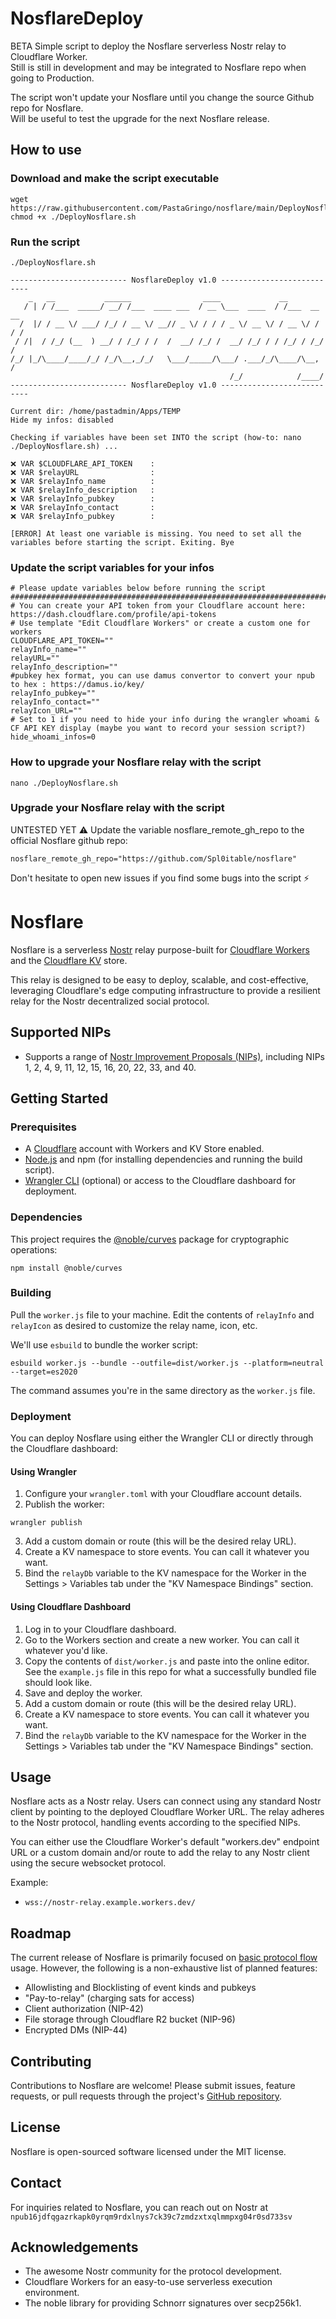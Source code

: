 # NosflareDeploy

BETA Simple script to deploy the Nosflare serverless Nostr relay to Cloudflare Worker.  
Still is still in development and may be integrated to Nosflare repo when going to Production.

The script won't update your Nosflare until you change the source Github repo for Nosflare.  
Will be useful to test the upgrade for the next Nosflare release.

## How to use

### Download and make the script executable
```
wget https://raw.githubusercontent.com/PastaGringo/nosflare/main/DeployNosflare.sh
chmod +x ./DeployNosflare.sh
```

### Run the script
```
./DeployNosflare.sh

-------------------------- NosflareDeploy v1.0 ---------------------------
    _   __           ______                ____             __           
   / | / /___  _____/ __/ /___  ____ ___  / __ \___  ____  / /___  __  __
  /  |/ / __ \/ ___/ /_/ / __ \/ __// _ \/ / / / _ \/ __ \/ / __ \/ / / /
 / /|  / /_/ (__  ) __/ / /_/ / /  /  __/ /_/ /  __/ /_/ / / /_/ / /_/ / 
/_/ |_/\____/____/_/ /_/\__,_/_/   \___/_____/\___/ .___/_/\____/\__, /  
                                                 /_/            /____/   
-------------------------- NosflareDeploy v1.0 ---------------------------

Current dir: /home/pastadmin/Apps/TEMP
Hide my infos: disabled

Checking if variables have been set INTO the script (how-to: nano ./DeployNosflare.sh) ...

❌ VAR $CLOUDFLARE_API_TOKEN    :
❌ VAR $relayURL                :
❌ VAR $relayInfo_name          :
❌ VAR $relayInfo_description   :
❌ VAR $relayInfo_pubkey        :
❌ VAR $relayInfo_contact       :
❌ VAR $relayInfo_pubkey        :

[ERROR] At least one variable is missing. You need to set all the variables before starting the script. Exiting. Bye
```

### Update the script variables for your infos
```
# Please update variables below before running the script
##################################################################################################
# You can create your API token from your Cloudflare account here: https://dash.cloudflare.com/profile/api-tokens
# Use template "Edit Cloudflare Workers" or create a custom one for workers
CLOUDFLARE_API_TOKEN=""
relayInfo_name=""
relayURL=""
relayInfo_description=""
#pubkey hex format, you can use damus convertor to convert your npub to hex : https://damus.io/key/
relayInfo_pubkey=""
relayInfo_contact=""
relayIcon_URL=""
# Set to 1 if you need to hide your info during the wrangler whoami & CF API KEY display (maybe you want to record your session script?)
hide_whoami_infos=0
```

### How to upgrade your Nosflare relay with the script
```
nano ./DeployNosflare.sh
```

### Upgrade your Nosflare relay with the script
UNTESTED YET ⚠️ Update the variable nosflare_remote_gh_repo to the official Nosflare github repo:
```
nosflare_remote_gh_repo="https://github.com/Spl0itable/nosflare"
```

Don't hesitate to open new issues if you find some bugs into the script ⚡

# Nosflare

Nosflare is a serverless [Nostr](https://github.com/fiatjaf/nostr) relay purpose-built for [Cloudflare Workers](https://workers.cloudflare.com/) and the [Cloudflare KV](https://www.cloudflare.com/products/workers-kv/) store. 

This relay is designed to be easy to deploy, scalable, and cost-effective, leveraging Cloudflare's edge computing infrastructure to provide a resilient relay for the Nostr decentralized social  protocol.

## Supported NIPs

- Supports a range of [Nostr Improvement Proposals (NIPs)](https://github.com/fiatjaf/nostr/tree/master/nips), including NIPs 1, 2, 4, 9, 11, 12, 15, 16, 20, 22, 33, and 40.

## Getting Started

### Prerequisites

- A [Cloudflare](https://www.cloudflare.com/plans/) account with Workers and KV Store enabled.
- [Node.js](https://nodejs.org/) and npm (for installing dependencies and running the build script).
- [Wrangler CLI](https://developers.cloudflare.com/workers/cli-wrangler/install-update) (optional) or access to the Cloudflare dashboard for deployment.

### Dependencies

This project requires the [@noble/curves](https://github.com/paulmillr/noble-curves) package for cryptographic operations:

```
npm install @noble/curves
```

### Building

Pull the `worker.js` file to your machine. Edit the contents of `relayInfo` and `relayIcon` as desired to customize the relay name, icon, etc.

We'll use `esbuild` to bundle the worker script:

```
esbuild worker.js --bundle --outfile=dist/worker.js --platform=neutral --target=es2020
```

The command assumes you're in the same directory as the `worker.js` file.

### Deployment

You can deploy Nosflare using either the Wrangler CLI or directly through the Cloudflare dashboard:

#### Using Wrangler

1. Configure your `wrangler.toml` with your Cloudflare account details.
2. Publish the worker:

```
wrangler publish
```
3. Add a custom domain or route (this will be the desired relay URL).
4. Create a KV namespace to store events. You can call it whatever you want.
5. Bind the `relayDb` variable to the KV namespace for the Worker in the Settings > Variables tab under the "KV Namespace Bindings" section.

#### Using Cloudflare Dashboard

1. Log in to your Cloudflare dashboard.
2. Go to the Workers section and create a new worker. You can call it whatever you'd like.
3. Copy the contents of `dist/worker.js` and paste into the online editor. See the `example.js` file in this repo for what a successfully bundled file should look like.
4. Save and deploy the worker.
5. Add a custom domain or route (this will be the desired relay URL).
6. Create a KV namespace to store events. You can call it whatever you want.
7. Bind the `relayDb` variable to the KV namespace for the Worker in the Settings > Variables tab under the "KV Namespace Bindings" section.

## Usage

Nosflare acts as a Nostr relay. Users can connect using any standard Nostr client by pointing to the deployed Cloudflare Worker URL. The relay adheres to the Nostr protocol, handling events according to the specified NIPs.

You can either use the Cloudflare Worker's default "workers.dev" endpoint URL or a custom domain and/or route to add the relay to any Nostr client using the secure websocket protocol.

Example:

- `wss://nostr-relay.example.workers.dev/`

## Roadmap

The current release of Nosflare is primarily focused on [basic protocol flow](https://github.com/nostr-protocol/nips/blob/master/01.md) usage. However, the following is a non-exhaustive list of planned features:

- Allowlisting and Blocklisting of event kinds and pubkeys
- "Pay-to-relay" (charging sats for access)
- Client authorization (NIP-42)
- File storage through Cloudflare R2 bucket (NIP-96)
- Encrypted DMs (NIP-44)

## Contributing

Contributions to Nosflare are welcome! Please submit issues, feature requests, or pull requests through the project's [GitHub repository](https://github.com/Spl0itable/nosflare).

## License

Nosflare is open-sourced software licensed under the MIT license.

## Contact

For inquiries related to Nosflare, you can reach out on Nostr at `npub16jdfqgazrkapk0yrqm9rdxlnys7ck39c7zmdzxtxqlmmpxg04r0sd733sv`

## Acknowledgements

- The awesome Nostr community for the protocol development.
- Cloudflare Workers for an easy-to-use serverless execution environment.
- The noble library for providing Schnorr signatures over secp256k1.
